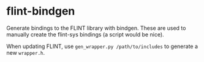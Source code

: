 # flint-bindgen

Generate bindings to the FLINT library with bindgen. These are used to manually create the flint-sys bindings (a script would be nice).

When updating FLINT, use `gen_wrapper.py /path/to/includes` to generate a new `wrapper.h`.
